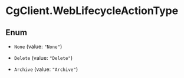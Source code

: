# CgClient.WebLifecycleActionType

## Enum


* `None` (value: `"None"`)

* `Delete` (value: `"Delete"`)

* `Archive` (value: `"Archive"`)


